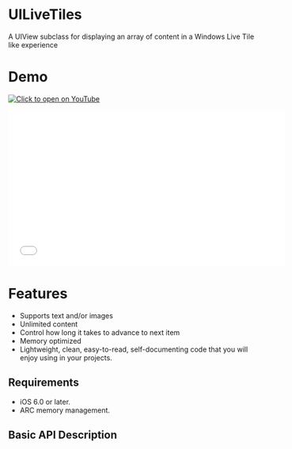 # UILiveTiles
A UIView subclass for displaying an array of content in a Windows Live Tile like experience

# Demo
[![Click to open on YouTube](http://img.youtube.com/vi/PwamWy_GG50/0.jpg)](http://www.youtube.com/watch?v=PwamWy_GG50)
<iframe width="560" height="315" src="//www.youtube.com/embed/PwamWy_GG50?rel=0" frameborder="0"></iframe>

# Features

* Supports text and/or images
* Unlimited content
* Control how long it takes to advance to next item
* Memory optimized
* Lightweight, clean, easy-to-read, self-documenting code that you will enjoy using in your projects.

## Requirements

* iOS 6.0 or later.
* ARC memory management.

## Basic API Description
